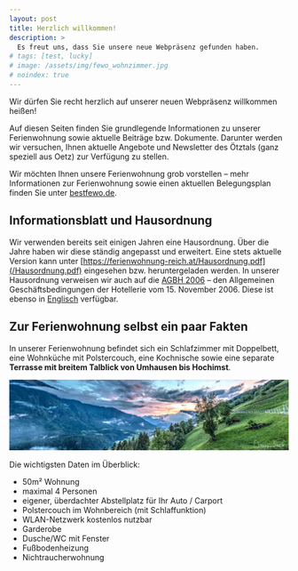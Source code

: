 ```yaml
---
layout: post
title: Herzlich willkommen!
description: >
  Es freut uns, dass Sie unsere neue Webpräsenz gefunden haben.
# tags: [test, lucky]
# image: /assets/img/fewo_wohnzimmer.jpg
# noindex: true
---
```


Wir dürfen Sie recht herzlich auf unserer neuen Webpräsenz willkommen heißen!

Auf diesen Seiten finden Sie grundlegende Informationen zu unserer Ferienwohnung
sowie aktuelle Beiträge bzw. Dokumente. Darunter werden wir versuchen,
Ihnen aktuelle Angebote und Newsletter des Ötztals (ganz speziell aus Oetz) zur
Verfügung zu stellen.

<!--more-->

Wir möchten Ihnen unsere Ferienwohnung grob vorstellen – mehr Informationen
zur Ferienwohnung sowie einen aktuellen Belegungsplan finden Sie unter
[bestfewo.de](https://www.bestfewo.de/unterkunft/19297312.html).

## Informationsblatt und Hausordnung

Wir verwenden bereits seit einigen Jahren eine Hausordnung. Über die Jahre haben
wir diese ständig angepasst und erweitert. Eine stets aktuelle Version kann unter
[https://ferienwohnung-reich.at/Hausordnung.pdf](/Hausordnung.pdf) eingesehen bzw.
heruntergeladen werden. In unserer Hausordnung verweisen wir auch auf die
[AGBH 2006](/AGBH_061115.pdf) – den Allgemeinen Geschäftsbedingungen der
Hotellerie vom 15. November 2006. Diese ist ebenso in [Englisch](/AGBH_englisch.pdf)
verfügbar.

## Zur Ferienwohnung selbst ein paar Fakten

In unserer Ferienwohnung befindet sich ein Schlafzimmer mit Doppelbett, eine
Wohnküche mit Polstercouch, eine Kochnische sowie eine separate **Terrasse mit
breitem Talblick von Umhausen bis Hochimst**.

![Blick nach Sautens/Imst](/assets/img/talblick.jpg)

Die wichtigsten Daten im Überblick:

- 50m² Wohnung
- maximal 4 Personen
- eigener, überdachter Abstellplatz für Ihr Auto / Carport
- Polstercouch im Wohnbereich (mit Schlaffunktion)
- WLAN-Netzwerk kostenlos nutzbar
- Garderobe
- Dusche/WC mit Fenster
- Fußbodenheizung
- Nichtraucherwohnung
